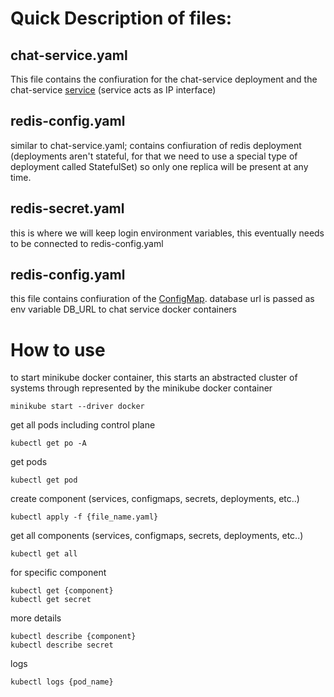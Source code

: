 # Quick Description of files:

## chat-service.yaml
This file contains the confiuration for the chat-service deployment and the chat-service [service](https://hub.docker.com/_/redis) (service acts as IP interface) 

## redis-config.yaml
similar to chat-service.yaml; contains confiuration of redis deployment (deployments aren't stateful, for that we need to use a special type of deployment called StatefulSet) so only one replica will be present at any time. 

## redis-secret.yaml
this is where we will keep login environment variables, this eventually needs to be connected to redis-config.yaml

## redis-config.yaml
this file contains confiuration of the [ConfigMap](https://kubernetes.io/zh-cn/docs/concepts/configuration/configmap/). database url is passed as env variable DB\_URL to chat service docker containers

# How to use

to start minikube docker container, this starts an abstracted cluster of systems through represented by the minikube docker container
```
minikube start --driver docker
```

get all pods including control plane
```
kubectl get po -A
```

get pods
```
kubectl get pod
```

create component (services, configmaps, secrets, deployments, etc..)
```
kubectl apply -f {file_name.yaml}
```

get all components (services, configmaps, secrets, deployments, etc..)
```
kubectl get all
```
for specific component
```
kubectl get {component}
kubectl get secret
```
more details
```
kubectl describe {component}
kubectl describe secret
```

logs
```
kubectl logs {pod_name}
```
